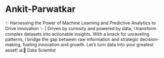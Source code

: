 # Ankit-Parwatkar
✨ Harnessing the Power of Machine Learning and Predictive Analytics to Drive Innovation ✨ | Driven by curiosity and powered by data, I transform complex datasets into actionable insights. With a knack for unraveling patterns, I bridge the gap between raw information and strategic decision-making, fueling innovation and growth. Let’s turn data into your greatest asset! 📊🚀
Data Scientist
